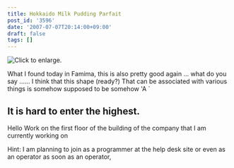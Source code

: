 ```yaml
---
title: Hokkaido Milk Pudding Parfait
post_id: '3596'
date: '2007-07-07T20:14:00+09:00'
draft: false
tags: []
---
```


![Click to enlarge.](https://danmaq.com/image/mixi/2007/490106136_103_s.jpg)

What I found today in Famima, this is also pretty good again ... what do you say ...... I think that this shape (ready?) That can be associated with various things is somehow supposed to be somehow 'A `

## It is hard to enter the highest.

Hello Work on the first floor of the building of the company that I am currently working on

Hint: I am planning to join as a programmer at the help desk site or even as an operator as soon as an operator,